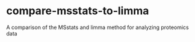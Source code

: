 # compare-msstats-to-limma
A comparison of the MSstats and limma method for analyzing proteomics data
